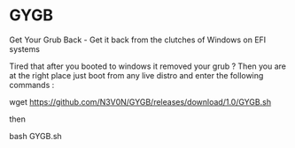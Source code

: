 # GYGB
Get Your Grub Back - Get it back from the clutches of Windows on EFI systems


Tired that after you booted to windows it removed your grub ? Then you are at the right place just boot from any live distro
and enter the following commands :

wget https://github.com/N3V0N/GYGB/releases/download/1.0/GYGB.sh

then 

bash GYGB.sh
